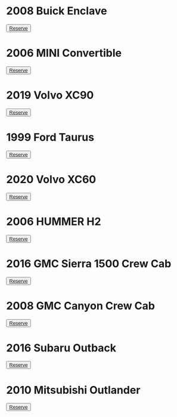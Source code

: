 <h1 id="enclave">2008 Buick Enclave</h1>

<button><a href="/suggest">Reserve</a></button>

<h1 id="mini">2006 MINI Convertible</h1>

<button><a href="/suggest">Reserve</a></button>

<h1 id="XC90">2019 Volvo XC90</h1>

<button><a href="/suggest">Reserve</a></button>

<h1 id="taurus">1999 Ford Taurus</h1>

<button><a href="/suggest">Reserve</a></button>

<h1 id="XC60">2020 Volvo XC60</h1>

<button><a href="/suggest">Reserve</a></button>

<h1 id="hummer">2006 HUMMER H2</h1>

<button><a href="/suggest">Reserve</a></button>

<h1 id="sierra">2016 GMC Sierra 1500 Crew Cab</h1>

<button><a href="/suggest">Reserve</a></button>

<h1 id="canyon">2008 GMC Canyon Crew Cab</h1>

<button><a href="/suggest">Reserve</a></button>

<h1 id="outback">2016 Subaru Outback</h1>

<button><a href="/suggest">Reserve</a></button>

<h1 id="outlander">2010 Mitsubishi Outlander</h1>

<button><a href="/suggest">Reserve</a></button>